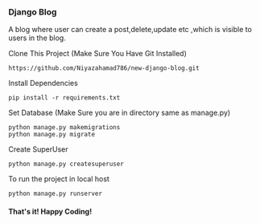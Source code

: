 ### Django Blog
A blog where user can create a post,delete,update etc ,which is visible to users in the blog.

Clone This Project (Make Sure You Have Git Installed)
```
https://github.com/Niyazahamad786/new-django-blog.git
```
Install Dependencies 

```
pip install -r requirements.txt
```

Set Database (Make Sure you are in directory same as manage.py)
```
python manage.py makemigrations
python manage.py migrate
```
Create SuperUser 
```
python manage.py createsuperuser
```

To run the project in local host
```
python manage.py runserver
```


#### That's it! Happy Coding!
